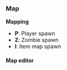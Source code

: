 ### Map

**Mapping**
- **P**: Player spawn
- **Z**: Zombie spawn
- **I**: Item map spawn

#### Map editor